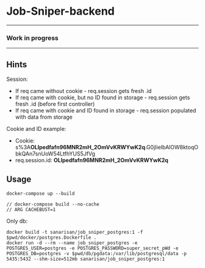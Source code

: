 # Job-Sniper-backend

---

### Work in progress

---

## Hints

Session:

- If req came without cookie - req.session gets fresh .id
- If req came with cookie, but no ID found in storage - req.session gets fresh .id (before first controller)
- If req came with cookie and ID found in storage - req.session populated with data from storage

Cookie and ID example:

- Cookie: s%3A**OLlpedfafn96MNR2mH_2OmVvKRWYwK2q**.G0jIieIbAlOW8ktoqObkQAn7snUoW54LtfhYUS5JfVg
- req.session.id: **OLlpedfafn96MNR2mH_2OmVvKRWYwK2q**

## Usage <a name = "usage"></a>

```
docker-compose up --build

// docker-compose build --no-cache
// ARG CACHEBUST=1
```


Only db:

```
docker build -t sanarisan/job_sniper_postgres:1 -f $pwd/docker/postgres.Dockerfile .
docker run -d --rm --name job_sniper_postgres -e POSTGRES_USER=postgres -e POSTGRES_PASSWORD=super_secret_pWd -e POSTGRES_DB=postgres -v $pwd/db/pgdata:/var/lib/postgresql/data -p 5435:5432 --shm-size=512mb sanarisan/job_sniper_postgres:1
```